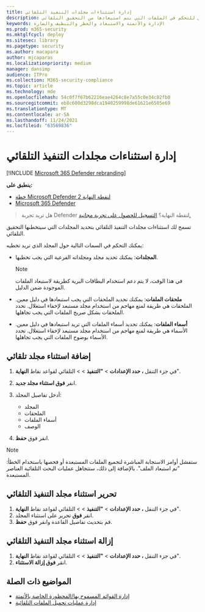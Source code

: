 ```yaml
---
title: إدارة استثناءات مجلدات التنفيذ التلقائي
description: أضف استثناءات مجلدات التنفيذ التلقائي للتحكم في الملفات التي يتم استبعادها من التحقيق التلقائي.
keywords: الإدارة والأتمتة والاستبعاد والحظر والتنظيف والضارة
ms.prod: m365-security
ms.mktglfcycl: deploy
ms.sitesec: library
ms.pagetype: security
ms.author: macapara
author: mjcaparas
ms.localizationpriority: medium
manager: dansimp
audience: ITPro
ms.collection: M365-security-compliance
ms.topic: article
ms.technology: mde
ms.openlocfilehash: 54c0f7f67b62216eae4264c8e7a55c0e34c82fb0
ms.sourcegitcommit: eb8c600d3298dca1940259998de61621e6505e69
ms.translationtype: MT
ms.contentlocale: ar-SA
ms.lasthandoff: 11/24/2021
ms.locfileid: "63569836"
---
```

# <a name="manage-automation-folder-exclusions"></a>إدارة استثناءات مجلدات التنفيذ التلقائي

[!INCLUDE [Microsoft 365 Defender rebranding](../../includes/microsoft-defender.md)]


**ينطبق على:**
- [خطة Microsoft Defender لنقطة النهاية 2](https://go.microsoft.com/fwlink/p/?linkid=2154037)
- [Microsoft 365 Defender](https://go.microsoft.com/fwlink/?linkid=2118804)

> هل تريد تجربة Defender لنقطة النهاية؟ [التسجيل للحصول على تجربة مجانية.](https://signup.microsoft.com/create-account/signup?products=7f379fee-c4f9-4278-b0a1-e4c8c2fcdf7e&ru=https://aka.ms/MDEp2OpenTrial?ocid=docs-wdatp-automationexclusionfolder-abovefoldlink)

تسمح لك استثناءات مجلدات التنفيذ التلقائي بتحديد المجلدات التي سيتخطىها التحقيق التلقائي.

يمكنك التحكم في السمات التالية حول المجلد الذي تريد تخطيه:

- **المجلدات**: يمكنك تحديد مجلد ومجلداته الفرعية التي يجب تخطيها.

  > [!NOTE]
  > في هذا الوقت، لا يتم دعم استخدام البطاقات البرية كطريقة لاستبعاد الملفات الموجودة ضمن الدليل.

- **ملحقات الملفات**: يمكنك تحديد الملحقات التي يجب استبعادها في دليل معين. الملحقات هي طريقة لمنع مهاجم من استخدام مجلد مستبعد لإخفاء استغلال. تحدد الملحقات بشكل صريح الملفات التي يجب تجاهلها.

- **أسماء الملفات**: يمكنك تحديد أسماء الملفات التي تريد استبعادها في دليل معين. الأسماء هي طريقة لمنع مهاجم من استخدام مجلد مستبعد لإخفاء استغلال. تحدد الأسماء بوضوح الملفات التي يجب تجاهلها.

## <a name="add-an-automation-folder-exclusion"></a>إضافة استثناء مجلد تلقائي

1. في جزء التنقل **، حدد الإعدادات** \> **"التنفيذ** \>  \> التلقائي لقواعد نقاط **النهاية**".

2. انقر **فوق استثناء مجلد جديد**.

3. أدخل تفاصيل المجلد:

    - المجلد
    - الملحقات
    - أسماء الملفات
    - الوصف

4. انقر فوق **حفظ**.

> [!NOTE]
> ستفشل أوامر الاستجابة المباشرة لتجميع الملفات المستبعدة أو فحصها باستخدام الخطأ: "تم استبعاد الملف". بالإضافة إلى ذلك، ستتجاهل عمليات البحث التلقائية العناصر المستبعدة.

## <a name="edit-an-automation-folder-exclusion"></a>تحرير استثناء مجلد التنفيذ التلقائي

1. في جزء التنقل **، حدد الإعدادات** \> **"التنفيذ** \>  \> التلقائي لقواعد نقاط **النهاية**".
2. انقر **فوق** تحرير على استثناء المجلد.
3. قم بتحديث تفاصيل القاعدة وانقر فوق **حفظ**.

## <a name="remove-an-automation-folder-exclusion"></a>إزالة استثناء مجلد التنفيذ التلقائي

1. في جزء التنقل **، حدد الإعدادات** \> **"التنفيذ** \>  \> التلقائي لقواعد نقاط **النهاية**".
2. انقر **فوق إزالة الاستثناء**.

## <a name="related-topics"></a>المواضيع ذات الصلة

- [إدارة القوائم المسموح بها/المحظورة الخاصة بالأتمتة](manage-indicators.md)
- [إدارة عمليات تحميل الملفات التلقائية](manage-automation-file-uploads.md)
